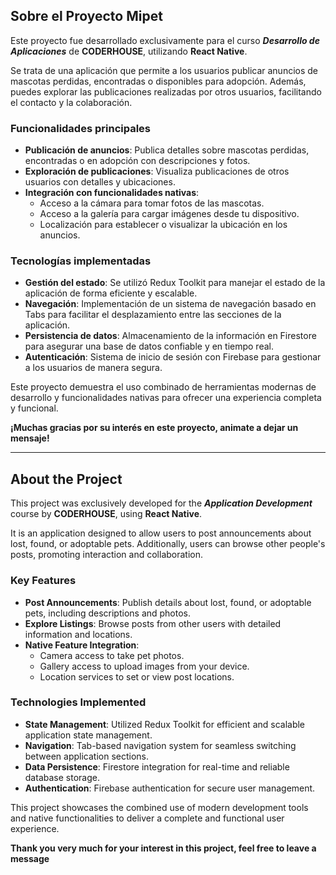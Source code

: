 ## Sobre el Proyecto Mipet
Este proyecto fue desarrollado exclusivamente para el curso **_Desarrollo de Aplicaciones_** de **CODERHOUSE**, utilizando **React Native**.  

Se trata de una aplicación que permite a los usuarios publicar anuncios de mascotas perdidas, encontradas o disponibles para adopción. Además, puedes explorar las publicaciones realizadas por otros usuarios, facilitando el contacto y la colaboración.  

### Funcionalidades principales  
- **Publicación de anuncios**: Publica detalles sobre mascotas perdidas, encontradas o en adopción con descripciones y fotos.  
- **Exploración de publicaciones**: Visualiza publicaciones de otros usuarios con detalles y ubicaciones.  
- **Integración con funcionalidades nativas**:  
  - Acceso a la cámara para tomar fotos de las mascotas.  
  - Acceso a la galería para cargar imágenes desde tu dispositivo.  
  - Localización para establecer o visualizar la ubicación en los anuncios.  

### Tecnologías implementadas  
- **Gestión del estado**: Se utilizó Redux Toolkit para manejar el estado de la aplicación de forma eficiente y escalable.  
- **Navegación**: Implementación de un sistema de navegación basado en Tabs para facilitar el desplazamiento entre las secciones de la aplicación.  
- **Persistencia de datos**: Almacenamiento de la información en Firestore para asegurar una base de datos confiable y en tiempo real.  
- **Autenticación**: Sistema de inicio de sesión con Firebase para gestionar a los usuarios de manera segura.  

Este proyecto demuestra el uso combinado de herramientas modernas de desarrollo y funcionalidades nativas para ofrecer una experiencia completa y funcional.

**¡Muchas gracias por su interés en este proyecto, animate a dejar un mensaje!**

-------------------------------------------------------------------------------------------------------------------------------------------------------------

## About the Project  
This project was exclusively developed for the **_Application Development_** course by **CODERHOUSE**, using **React Native**.  

It is an application designed to allow users to post announcements about lost, found, or adoptable pets. Additionally, users can browse other people's posts, promoting interaction and collaboration.  

### Key Features  
- **Post Announcements**: Publish details about lost, found, or adoptable pets, including descriptions and photos.  
- **Explore Listings**: Browse posts from other users with detailed information and locations.  
- **Native Feature Integration**:  
  - Camera access to take pet photos.  
  - Gallery access to upload images from your device.  
  - Location services to set or view post locations.  

### Technologies Implemented  
- **State Management**: Utilized Redux Toolkit for efficient and scalable application state management.  
- **Navigation**: Tab-based navigation system for seamless switching between application sections.  
- **Data Persistence**: Firestore integration for real-time and reliable database storage.  
- **Authentication**: Firebase authentication for secure user management.  

This project showcases the combined use of modern development tools and native functionalities to deliver a complete and functional user experience.

**Thank you very much for your interest in this project, feel free to leave a message**
